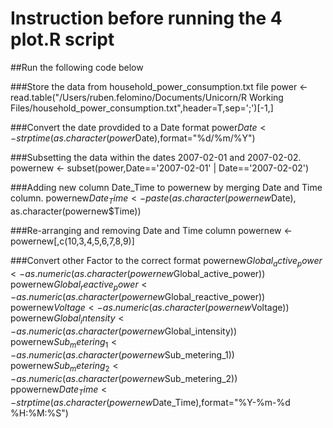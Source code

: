 # Instruction before running the 4 plot.R script

##Run the following code below

###Store the data from household_power_consumption.txt file
power <- read.table("/Users/ruben.felomino/Documents/Unicorn/R Working Files/household_power_consumption.txt",header=T,sep=';')[-1,]

###Convert the date provdided to a Date format
power$Date <- strptime(as.character(power$Date),format="%d/%m/%Y")

###Subsetting the data within the dates 2007-02-01 and 2007-02-02.
powernew <- subset(power,Date=='2007-02-01' | Date=='2007-02-02')

###Adding new column Date_Time to powernew by merging Date and Time column.
powernew$Date_Time <- paste(as.character(powernew$Date), as.character(powernew$Time))

###Re-arranging and removing Date and Time column
powernew <- powernew[,c(10,3,4,5,6,7,8,9)]

###Convert other Factor to the correct format
powernew$Global_active_power <- as.numeric(as.character(powernew$Global_active_power))
powernew$Global_reactive_power <- as.numeric(as.character(powernew$Global_reactive_power))
powernew$Voltage <- as.numeric(as.character(powernew$Voltage))
powernew$Global_intensity <- as.numeric(as.character(powernew$Global_intensity))
powernew$Sub_metering_1 <- as.numeric(as.character(powernew$Sub_metering_1))
powernew$Sub_metering_2 <- as.numeric(as.character(powernew$Sub_metering_2))
ppowernew$Date_Time <- strptime(as.character(powernew$Date_Time),format="%Y-%m-%d %H:%M:%S")


